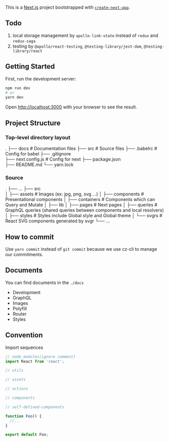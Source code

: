 This is a [Next.js](https://nextjs.org/) project bootstrapped with [`create-next-app`](https://github.com/zeit/next.js/tree/canary/packages/create-next-app).

## Todo

1. local storage management by `apollo-link-state` instead of `redux` and `redux-saga`
2. testing by `@apollo/react-testing`, `@testing-library/jest-dom`, `@testing-library/react`

## Getting Started

First, run the development server:

```bash
npm run dev
# or
yarn dev
```

Open [http://localhost:3000](http://localhost:3000) with your browser to see the result.

## Project Structure

### Top-level directory layout

  .
  ├── docs                    # Documentation files 
  ├── src                     # Source files 
  ├── .babelrc                # Config for babel 
  ├── .gitignore              
  ├── next.config.js          # Config for next 
  ├── package.json            
  ├── README.md
  └── yarn.lock

### Source

  .
  ├── ...
  ├── src                    
  │   ├── assets              # Images (ex: jpg, png, svg ...)
  │   ├── components          # Presentational components
  │   ├── containers          # Components which can Query and Mutate
  │   ├── lib
  │   ├── pages               # Next pages
  │   ├── queries             # GraphQL queries (shared queries between components and local resolvers)
  │   ├── styles              # Styles include Global style and Global theme
  │   └── svgrs               # React SVG components generated by svgr
  └── ...

## How to commit

Use `yarn commit` instead of `git commit` because we use cz-cli to manage our commitments.

## Documents

You can find documents in the `./docs`

+ Development
+ GraphQL
+ Images
+ Polyfill
+ Router
+ Styles

## Convention

Import sequences

```js
// node_modules(ignore comment)
import React from 'react';

// utils

// assets

// actions

// components

// self-defined-components

function Foo() {
  //...
}

export default Foo;
```
